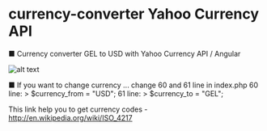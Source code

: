 # currency-converter Yahoo Currency API
■ Currency converter GEL to USD with Yahoo Currency API / Angular

![alt text](https://68.media.tumblr.com/6ac1f465ccd2d0725ca832699830ee63/tumblr_otqrm7FBrS1vmtagto1_540.gif)

■ If you want to change currency ... change 60 and 61 line in index.php
60 line: > $currency_from = "USD"; 
61 line: > $currency_to = "GEL";

This link help you to get currency codes - http://en.wikipedia.org/wiki/ISO_4217
